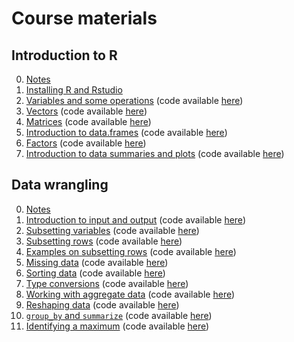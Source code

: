 # Course materials

## Introduction to R
0. [Notes](https://vicpena.github.io/sta9750/introR.pdf)
1. [Installing R and Rstudio](https://www.youtube.com/watch?v=6GBZxrQyzM0)
2. [Variables and some operations](https://youtu.be/ICvvPu5hgcs) (code available [here](https://vicpena.github.io/videos/variables.R))
3. [Vectors](https://youtu.be/lu8ETrp5TxE) (code available [here](https://vicpena.github.io/R/vectors.R))
4. [Matrices](https://youtu.be/ojJ-x413pbo) (code available [here](https://vicpena.github.io/R/matrices.R))
5. [Introduction to data.frames](https://youtu.be/e7vpHDuiEo8) (code available [here](https://vicpena.github.io/R/dataframes.R)) 
6. [Factors](https://youtu.be/ua49uY2MQUM) (code available [here](https://vicpena.github.io/R/factors.R)) 
7. [Introduction to data summaries and plots](https://youtu.be/FbZHX8kXzBk) (code available [here](https://vicpena.github.io/R/summaries.R)) 

## Data wrangling
0. [Notes](https://vicpena.github.io/sta9750/wrangle1.pdf)
1. [Introduction to input and output](https://youtu.be/Y5MksUnH2S0) (code available [here](https://vicpena.github.io/R/io.R))
2. [Subsetting variables](https://youtu.be/ed-PtvZu2xw) (code available [here](https://vicpena.github.io/R/subsetvars.R))
3. [Subsetting rows](https://youtu.be/WWzZRRU7AA8) (code available [here](https://vicpena.github.io/R/subsetrows.R))
4. [Examples on subsetting rows](https://youtu.be/AFkpOrTn6BQ) (code available [here](https://vicpena.github.io/R/examplesrows.R))
5. [Missing data](https://youtu.be/xkrGEp381iA) (code available [here](https://vicpena.github.io/R/missingdata.R))
6. [Sorting data](https://youtu.be/1w7vxl_xAKA) (code available [here](https://vicpena.github.io/R/sortingdata.R))
7. [Type conversions](https://youtu.be/_6Q_r9xeg3g) (code available [here](https://vicpena.github.io/R/typeconversions.R))
8. [Working with aggregate data](https://youtu.be/RoE1XKFSPOE) (code available [here](https://vicpena.github.io/R/aggregatedata.R))
9. [Reshaping data](https://youtu.be/Kf1rkBAwcTk) (code available [here](https://vicpena.github.io/R/reshaping.R))
10. [`group_by` and `summarize`](https://youtu.be/fHd1iYiQnyE) (code available [here](https://vicpena.github.io/R/groupby.R))
11. [Identifying a maximum](https://youtu.be/0MtFC8TxZ_A) (code available [here](https://vicpena.github.io/R/idmax.R))
